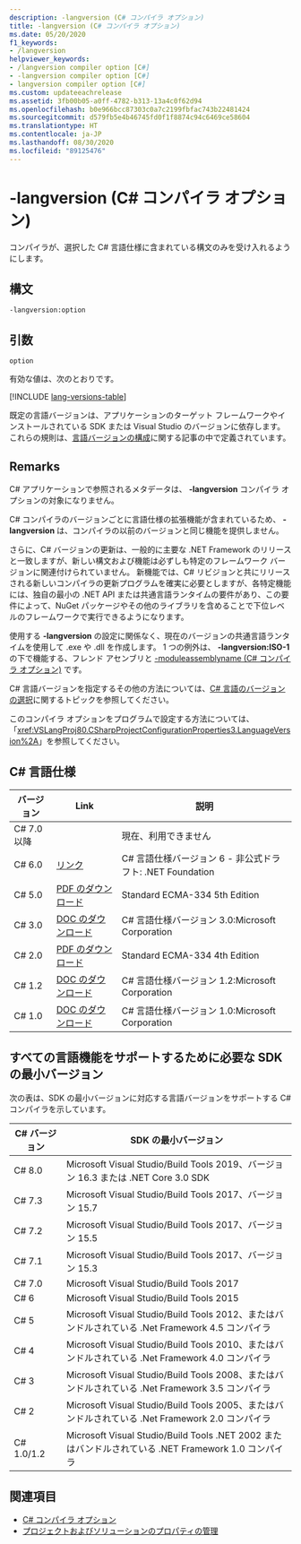 ```yaml
---
description: -langversion (C# コンパイラ オプション)
title: -langversion (C# コンパイラ オプション)
ms.date: 05/20/2020
f1_keywords:
- /langversion
helpviewer_keywords:
- /langversion compiler option [C#]
- -langversion compiler option [C#]
- langversion compiler option [C#]
ms.custom: updateeachrelease
ms.assetid: 3fb00b05-a0ff-4782-b313-13a4c0f62d94
ms.openlocfilehash: b0e966bcc87303c0a7c2199fbfac743b22481424
ms.sourcegitcommit: d579fb5e4b46745fd0f1f8874c94c6469ce58604
ms.translationtype: HT
ms.contentlocale: ja-JP
ms.lasthandoff: 08/30/2020
ms.locfileid: "89125476"
---
```

# <a name="-langversion-c-compiler-options"></a>-langversion (C# コンパイラ オプション)

コンパイラが、選択した C# 言語仕様に含まれている構文のみを受け入れるようにします。

## <a name="syntax"></a>構文

```console
-langversion:option
```

## <a name="arguments"></a>引数

`option`

有効な値は、次のとおりです。

[!INCLUDE [lang-versions-table](../includes/langversion-table.md)]

既定の言語バージョンは、アプリケーションのターゲット フレームワークやインストールされている SDK または Visual Studio のバージョンに依存します。 これらの規則は、[言語バージョンの構成](../configure-language-version.md#defaults)に関する記事の中で定義されています。

## <a name="remarks"></a>Remarks

C# アプリケーションで参照されるメタデータは、 **-langversion** コンパイラ オプションの対象になりません。

C# コンパイラのバージョンごとに言語仕様の拡張機能が含まれているため、 **-langversion** は、コンパイラの以前のバージョンと同じ機能を提供しません。

さらに、C# バージョンの更新は、一般的に主要な .NET Framework のリリースと一致しますが、新しい構文および機能は必ずしも特定のフレームワーク バージョンに関連付けられていません。 新機能では、C# リビジョンと共にリリースされる新しいコンパイラの更新プログラムを確実に必要としますが、各特定機能には、独自の最小の .NET API または共通言語ランタイムの要件があり、この要件によって、NuGet パッケージやその他のライブラリを含めることで下位レベルのフレームワークで実行できるようになります。

使用する **-langversion** の設定に関係なく、現在のバージョンの共通言語ランタイムを使用して .exe や .dll を作成します。 1 つの例外は、 **-langversion:ISO-1** の下で機能する、フレンド アセンブリと [-moduleassemblyname (C# コンパイラ オプション)](./moduleassemblyname-compiler-option.md) です。

C# 言語バージョンを指定するその他の方法については、[C# 言語のバージョンの選択](../configure-language-version.md)に関するトピックを参照してください。

このコンパイラ オプションをプログラムで設定する方法については、「<xref:VSLangProj80.CSharpProjectConfigurationProperties3.LanguageVersion%2A>」を参照してください。

## <a name="c-language-specification"></a>C# 言語仕様

| バージョン          | Link                       | 説明                                                             |
|------------------|----------------------------|-------------------------------------------------------------------------|
| C# 7.0 以降 |                            | 現在、利用できません                                                 |
| C# 6.0           | [リンク][csharp-6]           | C# 言語仕様バージョン 6 - 非公式ドラフト: .NET Foundation |
| C# 5.0           | [PDF のダウンロード][csharp-5]   | Standard ECMA-334 5th Edition                                           |
| C# 3.0           | [DOC のダウンロード][csharp-3]   | C# 言語仕様バージョン 3.0:Microsoft Corporation            |
| C# 2.0           | [PDF のダウンロード][csharp-2]   | Standard ECMA-334 4th Edition                                           |
| C# 1.2           | [DOC のダウンロード][csharp-1.2] | C# 言語仕様バージョン 1.2:Microsoft Corporation            |
| C# 1.0           | [DOC のダウンロード][csharp-1]   | C# 言語仕様バージョン 1.0:Microsoft Corporation            |

[csharp-6]: /dotnet/csharp/language-reference/language-specification/introduction
[csharp-5]: https://www.ecma-international.org/publications/files/ECMA-ST/ECMA-334.pdf
[csharp-3]: https://download.microsoft.com/download/3/8/8/388e7205-bc10-4226-b2a8-75351c669b09/CSharp%20Language%20Specification.doc
[csharp-2]: https://www.ecma-international.org/publications/files/ECMA-ST-ARCH/ECMA-334%204th%20edition%20June%202006.pdf
[csharp-1.2]: https://www.ecma-international.org/publications/files/ECMA-ST-ARCH/ECMA-334%202nd%20edition%20December%202002.pdf
[csharp-1]: https://www.ecma-international.org/publications/files/ECMA-ST-ARCH/ECMA-334%201st%20edition%20December%202001.pdf

## <a name="minimum-sdk-version-needed-to-support-all-language-features"></a>すべての言語機能をサポートするために必要な SDK の最小バージョン

次の表は、SDK の最小バージョンに対応する言語バージョンをサポートする C# コンパイラを示しています。

| C# バージョン | SDK の最小バージョン                                                                  |
|------------|--------------------------------------------------------------------------------------|
| C# 8.0     | Microsoft Visual Studio/Build Tools 2019、バージョン 16.3 または .NET Core 3.0 SDK         |
| C# 7.3     | Microsoft Visual Studio/Build Tools 2017、バージョン 15.7                               |
| C# 7.2     | Microsoft Visual Studio/Build Tools 2017、バージョン 15.5                               |
| C# 7.1     | Microsoft Visual Studio/Build Tools 2017、バージョン 15.3                               |
| C# 7.0     | Microsoft Visual Studio/Build Tools 2017                                             |
| C# 6       | Microsoft Visual Studio/Build Tools 2015                                             |
| C# 5       | Microsoft Visual Studio/Build Tools 2012、またはバンドルされている .Net Framework 4.5 コンパイラ      |
| C# 4       | Microsoft Visual Studio/Build Tools 2010、またはバンドルされている .Net Framework 4.0 コンパイラ      |
| C# 3       | Microsoft Visual Studio/Build Tools 2008、またはバンドルされている .Net Framework 3.5 コンパイラ      |
| C# 2       | Microsoft Visual Studio/Build Tools 2005、またはバンドルされている .Net Framework 2.0 コンパイラ      |
| C# 1.0/1.2 | Microsoft Visual Studio/Build Tools .NET 2002 またはバンドルされている .NET Framework 1.0 コンパイラ |

## <a name="see-also"></a>関連項目

- [C# コンパイラ オプション](index.md)
- [プロジェクトおよびソリューションのプロパティの管理](/visualstudio/ide/managing-project-and-solution-properties)
